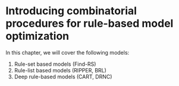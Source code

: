 # Introducing combinatorial procedures for rule-based model optimization

In this chapter, we will cover the following models:

1. Rule-set based models (Find-RS)
2. Rule-list based models (RIPPER, BRL)
3. Deep rule-based models (CART, DRNC)